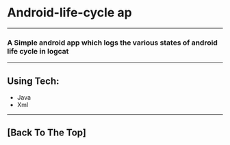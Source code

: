 # Android-life-cycle ap

---
### A Simple android app which logs the various states of android life cycle in logcat
---
## Using Tech:

* Java
* Xml
---


[Back To The Top]
---

